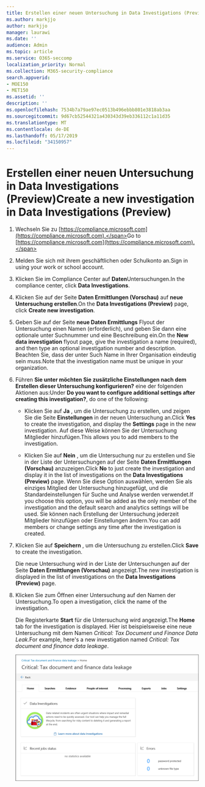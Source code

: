 ```yaml
---
title: Erstellen einer neuen Untersuchung in Data Investigations (Preview)
ms.author: markjjo
author: markjjo
manager: laurawi
ms.date: ''
audience: Admin
ms.topic: article
ms.service: O365-seccomp
localization_priority: Normal
ms.collection: M365-security-compliance
search.appverid:
- MOE150
- MET150
ms.assetid: ''
description: ''
ms.openlocfilehash: 7534b7a79ae97ec0513b496ebbb801e3818ab3aa
ms.sourcegitcommit: 9d67cb52544321a430343d39eb336112c1a11d35
ms.translationtype: MT
ms.contentlocale: de-DE
ms.lasthandoff: 05/17/2019
ms.locfileid: "34150957"
---
```

# <a name="create-a-new-investigation-in-data-investigations-preview"></a><span data-ttu-id="61a31-102">Erstellen einer neuen Untersuchung in Data Investigations (Preview)</span><span class="sxs-lookup"><span data-stu-id="61a31-102">Create a new investigation in Data Investigations (Preview)</span></span>

1. <span data-ttu-id="61a31-103">Wechseln Sie zu [https://compliance.microsoft.com](https://compliance.microsoft.com).</span><span class="sxs-lookup"><span data-stu-id="61a31-103">Go to [https://compliance.microsoft.com](https://compliance.microsoft.com).</span></span>
    
2. <span data-ttu-id="61a31-104">Melden Sie sich mit ihrem geschäftlichen oder Schulkonto an.</span><span class="sxs-lookup"><span data-stu-id="61a31-104">Sign in using your work or school account.</span></span>
    
3. <span data-ttu-id="61a31-105">Klicken Sie im Compliance Center auf **Daten**Untersuchungen.</span><span class="sxs-lookup"><span data-stu-id="61a31-105">In the compliance center, click **Data Investigations**.</span></span>
 
4. <span data-ttu-id="61a31-106">Klicken Sie auf der Seite **Daten Ermittlungen (Vorschau)** auf **neue Untersuchung erstellen**.</span><span class="sxs-lookup"><span data-stu-id="61a31-106">On the **Data Investigations (Preview)** page, click **Create new investigation**.</span></span>
    
5. <span data-ttu-id="61a31-107">Geben Sie auf der Seite **neue Daten Ermittlungs** Flyout der Untersuchung einen Namen (erforderlich), und geben Sie dann eine optionale unter Suchnummer und eine Beschreibung ein.</span><span class="sxs-lookup"><span data-stu-id="61a31-107">On the **New data investigation** flyout page, give the investigation a name (required), and then type an optional investigation number and description.</span></span> <span data-ttu-id="61a31-108">Beachten Sie, dass der unter Such Name in Ihrer Organisation eindeutig sein muss.</span><span class="sxs-lookup"><span data-stu-id="61a31-108">Note that the investigation name must be unique in your organization.</span></span>

6. <span data-ttu-id="61a31-109">Führen **Sie unter möchten Sie zusätzliche Einstellungen nach dem Erstellen dieser Untersuchung konfigurieren?** eine der folgenden Aktionen aus:</span><span class="sxs-lookup"><span data-stu-id="61a31-109">Under **Do you want to configure additional settings after creating this investigation?**, do one of the following:</span></span>

    - <span data-ttu-id="61a31-110">Klicken Sie auf **Ja** , um die Untersuchung zu erstellen, und zeigen Sie die Seite **Einstellungen** in der neuen Untersuchung an.</span><span class="sxs-lookup"><span data-stu-id="61a31-110">Click **Yes** to create the investigation, and display the **Settings** page in the new investigation.</span></span> <span data-ttu-id="61a31-111">Auf diese Weise können Sie der Untersuchung Mitglieder hinzufügen.</span><span class="sxs-lookup"><span data-stu-id="61a31-111">This allows you to add members to the investigation.</span></span>
    
    - <span data-ttu-id="61a31-112">Klicken Sie auf **Nein** , um die Untersuchung nur zu erstellen und Sie in der Liste der Untersuchungen auf der Seite **Daten Ermittlungen (Vorschau)** anzuzeigen.</span><span class="sxs-lookup"><span data-stu-id="61a31-112">Click **No** to just create the investigation and display it in the list of investigations on the **Data Investigations (Preview)** page.</span></span> <span data-ttu-id="61a31-113">Wenn Sie diese Option auswählen, werden Sie als einziges Mitglied der Untersuchung hinzugefügt, und die Standardeinstellungen für Suche und Analyse werden verwendet.</span><span class="sxs-lookup"><span data-stu-id="61a31-113">If you choose this option, you will be added as the only member of the investigation and the default search and analytics settings will be used.</span></span> <span data-ttu-id="61a31-114">Sie können nach Erstellung der Untersuchung jederzeit Mitglieder hinzufügen oder Einstellungen ändern.</span><span class="sxs-lookup"><span data-stu-id="61a31-114">You can add members or change settings any time after the investigation is created.</span></span>

7. <span data-ttu-id="61a31-115">Klicken Sie auf **Speichern** , um die Untersuchung zu erstellen.</span><span class="sxs-lookup"><span data-stu-id="61a31-115">Click **Save** to create the investigation.</span></span>

    <span data-ttu-id="61a31-116">Die neue Untersuchung wird in der Liste der Untersuchungen auf der Seite **Daten Ermittlungen (Vorschau)** angezeigt.</span><span class="sxs-lookup"><span data-stu-id="61a31-116">The new investigation is displayed in the list of investigations on the **Data Investigations (Preview)** page.</span></span> 

8. <span data-ttu-id="61a31-117">Klicken Sie zum Öffnen einer Untersuchung auf den Namen der Untersuchung.</span><span class="sxs-lookup"><span data-stu-id="61a31-117">To open a investigation, click the name of the investigation.</span></span> 

    <span data-ttu-id="61a31-118">Die Registerkarte **Start** für die Untersuchung wird angezeigt.</span><span class="sxs-lookup"><span data-stu-id="61a31-118">The **Home** tab for the investigation is displayed.</span></span> <span data-ttu-id="61a31-119">Hier ist beispielsweise eine neue Untersuchung mit dem Namen *Critical: Tax Document und Finance Data Leak*.</span><span class="sxs-lookup"><span data-stu-id="61a31-119">For example, here's a new investigation named *Critical: Tax document and finance data leakage*.</span></span>

    ![Die Registerkarte "Start" für eine neue Untersuchung in Daten Untersuchungen](../media/NewDataInvestigations.png)
